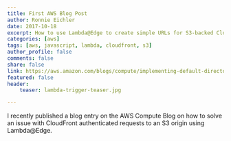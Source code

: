 ```yaml
---
title: First AWS Blog Post
author: Ronnie Eichler
date: 2017-10-18
excerpt: How to use Lambda@Edge to create simple URLs for S3-backed CloudFront Distributions.
categories: [aws]
tags: [aws, javascript, lambda, cloudfront, s3]
author_profile: false
comments: false
share: false
link: https://aws.amazon.com/blogs/compute/implementing-default-directory-indexes-in-amazon-s3-backed-amazon-cloudfront-origins-using-lambdaedge/
featured: false
header:
    teaser: lambda-trigger-teaser.jpg

---
```


I recently published a blog entry on the AWS Compute Blog on how to solve an issue with CloudFront authenticated requests to an S3 origin using Lambda@Edge.
